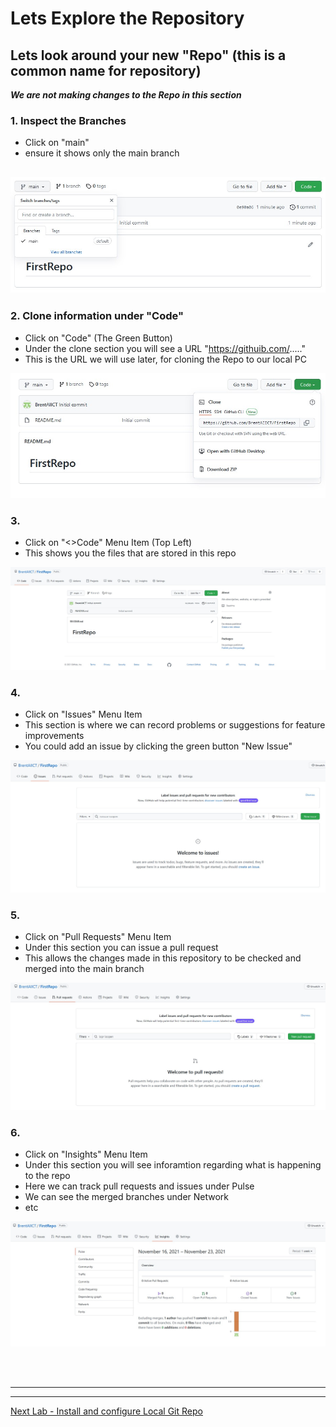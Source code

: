 # Lets Explore the Repository

## Lets look around your new "Repo" (this is a common name for repository)

***We are not making changes to the Repo in this section***

### 1. Inspect the Branches
- Click on "main"
- ensure it shows only the main branch

![GitHub Signup page](Pics/git20.jpg)
---

### 2. Clone information under "Code"
- Click on "Code" (The Green Button)
- Under the clone section you will see a URL "https://githuib.com/....."
- This is the URL we will use later, for cloning the Repo to our local PC

![GitHub Signup page](Pics/git21.jpg)

### 3. 
- Click on "<>Code" Menu Item (Top Left)
- This shows you the files that are stored in this repo

![GitHub Signup page](Pics/git22.jpg)

### 4. 
- Click on "Issues" Menu Item
- This section is where we can record problems or suggestions for feature improvements
- You could add an issue by clicking the green button "New Issue" 

![GitHub Signup page](Pics/git23.jpg)

### 5. 
- Click on "Pull Requests" Menu Item
- Under this section you can issue a pull request
- This allows the changes made in this repository to be checked and merged into the main branch

![GitHub Signup page](Pics/git24.jpg)

### 6. 
- Click on "Insights" Menu Item
- Under this section you will see inforamtion regarding what is happening to the repo 
- Here we can track pull requests and issues under Pulse
- We can see the merged branches under Network
- etc

![GitHub Signup page](Pics/git25.jpg)

<br>
<br>

---
---

[Next Lab - Install and configure Local Git Repo](InstallLocalGit.md#installing-and-configuring-git-on-your-local-computer)

